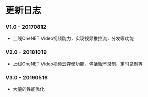 # 更新日志

### V1.0 - 20170812 
- 上线OneNET Video视频能力，实现视频推拉流，分发等功能

### V2.0 - 20181019 
- 上线OneNET Video视频云存储功能，包括循环录制、定时录制等

### V3.0 - 20190516 

- 大量的性能优化